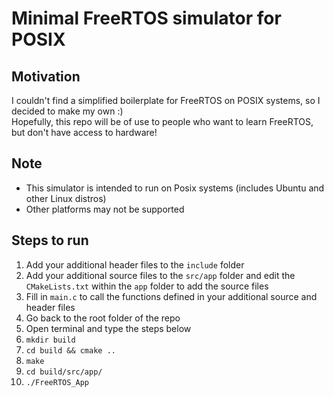 # Minimal FreeRTOS simulator for POSIX

## Motivation
I couldn't find a simplified boilerplate for FreeRTOS on POSIX systems, so I decided to make my own :)  
Hopefully, this repo will be of use to people who want to learn FreeRTOS, but don't have access to hardware!

## Note 
- This simulator is intended to run on Posix systems (includes Ubuntu and other Linux distros)
- Other platforms may not be supported
  
## Steps to run
1. Add your additional header files to the `include` folder
2. Add your additional source files to the `src/app` folder and edit the `CMakeLists.txt` within the `app` folder to add the source files
3. Fill in `main.c` to call the functions defined in your additional source and header files
4. Go back to the root folder of the repo
5. Open terminal and type the steps below 
6. `mkdir build`
7. `cd build && cmake ..`
8. `make`
9. `cd build/src/app/`
10. `./FreeRTOS_App`
